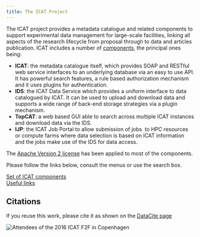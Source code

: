 ```yaml
---
title: The ICAT Project
---
```


The ICAT project provides a metadata catalogue and related components to
support experimental data management for large-scale facilities, linking all aspects of the
research lifecycle from proposal through to data and articles publication. ICAT includes a
number of [components](/about/components), the principal ones being:

- **ICAT**: the metadata catalogue itself, which provides SOAP and RESTful
  web service interfaces to an underlying database via an easy to use
  API. It has powerful search features, a rule based authorization
  mechanism and it uses plugins for authentication.
- **IDS**: the ICAT Data Service which provides a uniform interface to
  data catalogued by ICAT. It can be used to upload and download
  data and supports a wide range of back-end storage strategies via a
  plugin mechanism.
- **TopCAT**: a web based GUI able to search across multiple ICAT
  instances and download data via the IDS.
- **IJP**: the ICAT Job Portal to allow submission of jobs  to HPC
  resources or compute farms where data selection is based on ICAT
  information and the jobs make use of the IDS for data access.

The [Apache Version 2 license](http://www.apache.org/licenses/LICENSE-2.0) has been applied to
most of the components.

Please follow the links below, consult the menus or use the search box.

[Set of ICAT components\
](/about/components-of-the-icat-project/ "Components of the ICAT project")[Useful
links](/about/useful-links/ "Useful Links")

## Citations

If you reuse this work, please cite it as shown on the [DataCite
page](http://data.datacite.org/10.5286/SOFTWARE/ICAT)

![Attendees of the 2016 ICAT F2F in Copenhagen](/collaboration/communication/face-to-face-meetings/group.jpg "Attendees of the 2016 ICAT F2F in Copenhagen")

